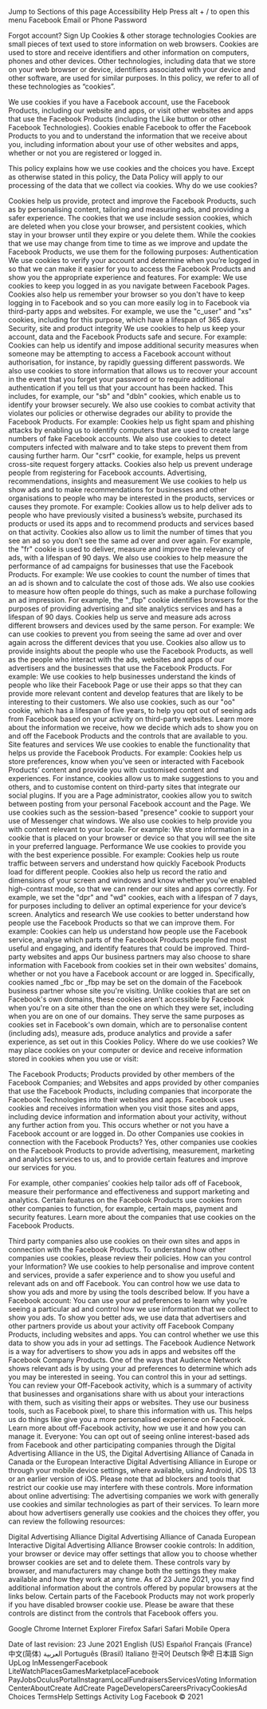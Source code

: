 Jump to
Sections of this page
Accessibility Help
Press alt + / to open this menu
Facebook
Email or Phone	Password
		
	
Forgot account?
Sign Up
Cookies & other storage technologies
Cookies are small pieces of text used to store information on web browsers. Cookies are used to store and receive identifiers and other information on computers, phones and other devices. Other technologies, including data that we store on your web browser or device, identifiers associated with your device and other software, are used for similar purposes. In this policy, we refer to all of these technologies as “cookies”.

We use cookies if you have a Facebook account, use the Facebook Products, including our website and apps, or visit other websites and apps that use the Facebook Products (including the Like button or other Facebook Technologies). Cookies enable Facebook to offer the Facebook Products to you and to understand the information that we receive about you, including information about your use of other websites and apps, whether or not you are registered or logged in.

This policy explains how we use cookies and the choices you have. Except as otherwise stated in this policy, the Data Policy will apply to our processing of the data that we collect via cookies.
Why do we use cookies?

Cookies help us provide, protect and improve the Facebook Products, such as by personalising content, tailoring and measuring ads, and providing a safer experience. The cookies that we use include session cookies, which are deleted when you close your browser, and persistent cookies, which stay in your browser until they expire or you delete them. While the cookies that we use may change from time to time as we improve and update the Facebook Products, we use them for the following purposes:
Authentication
We use cookies to verify your account and determine when you’re logged in so that we can make it easier for you to access the Facebook Products and show you the appropriate experience and features.
For example: We use cookies to keep you logged in as you navigate between Facebook Pages. Cookies also help us remember your browser so you don't have to keep logging in to Facebook and so you can more easily log in to Facebook via third-party apps and websites. For example, we use the "c_user" and "xs" cookies, including for this purpose, which have a lifespan of 365 days.
Security, site and product integrity
We use cookies to help us keep your account, data and the Facebook Products safe and secure.
For example: Cookies can help us identify and impose additional security measures when someone may be attempting to access a Facebook account without authorisation, for instance, by rapidly guessing different passwords. We also use cookies to store information that allows us to recover your account in the event that you forget your password or to require additional authentication if you tell us that your account has been hacked. This includes, for example, our "sb" and "dbln" cookies, which enable us to identify your browser securely.
We also use cookies to combat activity that violates our policies or otherwise degrades our ability to provide the Facebook Products.
For example: Cookies help us fight spam and phishing attacks by enabling us to identify computers that are used to create large numbers of fake Facebook accounts. We also use cookies to detect computers infected with malware and to take steps to prevent them from causing further harm. Our "csrf" cookie, for example, helps us prevent cross-site request forgery attacks. Cookies also help us prevent underage people from registering for Facebook accounts.
Advertising, recommendations, insights and measurement
We use cookies to help us show ads and to make recommendations for businesses and other organisations to people who may be interested in the products, services or causes they promote.
For example: Cookies allow us to help deliver ads to people who have previously visited a business’s website, purchased its products or used its apps and to recommend products and services based on that activity. Cookies also allow us to limit the number of times that you see an ad so you don’t see the same ad over and over again. For example, the "fr" cookie is used to deliver, measure and improve the relevancy of ads, with a lifespan of 90 days.
We also use cookies to help measure the performance of ad campaigns for businesses that use the Facebook Products.
For example: We use cookies to count the number of times that an ad is shown and to calculate the cost of those ads. We also use cookies to measure how often people do things, such as make a purchase following an ad impression. For example, the "_fbp" cookie identifies browsers for the purposes of providing advertising and site analytics services and has a lifespan of 90 days.
Cookies help us serve and measure ads across different browsers and devices used by the same person.
For example: We can use cookies to prevent you from seeing the same ad over and over again across the different devices that you use.
Cookies also allow us to provide insights about the people who use the Facebook Products, as well as the people who interact with the ads, websites and apps of our advertisers and the businesses that use the Facebook Products.
For example: We use cookies to help businesses understand the kinds of people who like their Facebook Page or use their apps so that they can provide more relevant content and develop features that are likely to be interesting to their customers.
We also use cookies, such as our "oo" cookie, which has a lifespan of five years, to help you opt out of seeing ads from Facebook based on your activity on third-party websites. Learn more about the information we receive, how we decide which ads to show you on and off the Facebook Products and the controls that are available to you.
Site features and services
We use cookies to enable the functionality that helps us provide the Facebook Products.
For example: Cookies help us store preferences, know when you’ve seen or interacted with Facebook Products’ content and provide you with customised content and experiences. For instance, cookies allow us to make suggestions to you and others, and to customise content on third-party sites that integrate our social plugins. If you are a Page administrator, cookies allow you to switch between posting from your personal Facebook account and the Page. We use cookies such as the session-based "presence" cookie to support your use of Messenger chat windows.
We also use cookies to help provide you with content relevant to your locale.
For example: We store information in a cookie that is placed on your browser or device so that you will see the site in your preferred language.
Performance
We use cookies to provide you with the best experience possible.
For example: Cookies help us route traffic between servers and understand how quickly Facebook Products load for different people. Cookies also help us record the ratio and dimensions of your screen and windows and know whether you’ve enabled high-contrast mode, so that we can render our sites and apps correctly. For example, we set the "dpr" and "wd" cookies, each with a lifespan of 7 days, for purposes including to deliver an optimal experience for your device’s screen.
Analytics and research
We use cookies to better understand how people use the Facebook Products so that we can improve them.
For example: Cookies can help us understand how people use the Facebook service, analyse which parts of the Facebook Products people find most useful and engaging, and identify features that could be improved.
Third-party websites and apps
Our business partners may also choose to share information with Facebook from cookies set in their own websites' domains, whether or not you have a Facebook account or are logged in. Specifically, cookies named _fbc or _fbp may be set on the domain of the Facebook business partner whose site you're visiting. Unlike cookies that are set on Facebook's own domains, these cookies aren’t accessible by Facebook when you're on a site other than the one on which they were set, including when you are on one of our domains. They serve the same purposes as cookies set in Facebook's own domain, which are to personalise content (including ads), measure ads, produce analytics and provide a safer experience, as set out in this Cookies Policy.
Where do we use cookies?
We may place cookies on your computer or device and receive information stored in cookies when you use or visit:


The Facebook Products;
Products provided by other members of the Facebook Companies; and
Websites and apps provided by other companies that use the Facebook Products, including companies that incorporate the Facebook Technologies into their websites and apps. Facebook uses cookies and receives information when you visit those sites and apps, including device information and information about your activity, without any further action from you. This occurs whether or not you have a Facebook account or are logged in.
Do other Companies use cookies in connection with the Facebook Products?
Yes, other companies use cookies on the Facebook Products to provide advertising, measurement, marketing and analytics services to us, and to provide certain features and improve our services for you.

For example, other companies’ cookies help tailor ads off of Facebook, measure their performance and effectiveness and support marketing and analytics. Certain features on the Facebook Products use cookies from other companies to function, for example, certain maps, payment and security features. Learn more about the companies that use cookies on the Facebook Products.

Third party companies also use cookies on their own sites and apps in connection with the Facebook Products. To understand how other companies use cookies, please review their policies.
How can you control your Information?
We use cookies to help personalise and improve content and services, provide a safer experience and to show you useful and relevant ads on and off Facebook. You can control how we use data to show you ads and more by using the tools described below.
If you have a Facebook account:
You can use your ad preferences to learn why you’re seeing a particular ad and control how we use information that we collect to show you ads.
To show you better ads, we use data that advertisers and other partners provide us about your activity off Facebook Company Products, including websites and apps. You can control whether we use this data to show you ads in your ad settings.
The Facebook Audience Network is a way for advertisers to show you ads in apps and websites off the Facebook Company Products. One of the ways that Audience Network shows relevant ads is by using your ad preferences to determine which ads you may be interested in seeing. You can control this in your ad settings.
You can review your Off-Facebook activity, which is a summary of activity that businesses and organisations share with us about your interactions with them, such as visiting their apps or websites. They use our business tools, such as Facebook pixel, to share this information with us. This helps us do things like give you a more personalised experience on Facebook. Learn more about off-Facebook activity, how we use it and how you can manage it.
Everyone:
You can opt out of seeing online interest-based ads from Facebook and other participating companies through the Digital Advertising Alliance in the US, the Digital Advertising Alliance of Canada in Canada or the European Interactive Digital Advertising Alliance in Europe or through your mobile device settings, where available, using Android, iOS 13 or an earlier version of iOS. Please note that ad blockers and tools that restrict our cookie use may interfere with these controls.
More information about online advertising:
The advertising companies we work with generally use cookies and similar technologies as part of their services. To learn more about how advertisers generally use cookies and the choices they offer, you can review the following resources:

Digital Advertising Alliance
Digital Advertising Alliance of Canada
European Interactive Digital Advertising Alliance
Browser cookie controls:
In addition, your browser or device may offer settings that allow you to choose whether browser cookies are set and to delete them. These controls vary by browser, and manufacturers may change both the settings they make available and how they work at any time. As of 23 June 2021, you may find additional information about the controls offered by popular browsers at the links below. Certain parts of the Facebook Products may not work properly if you have disabled browser cookie use. Please be aware that these controls are distinct from the controls that Facebook offers you.

Google Chrome
Internet Explorer
Firefox
Safari
Safari Mobile
Opera


Date of last revision: 23 June 2021
English (US)
Español
Français (France)
中文(简体)
العربية
Português (Brasil)
Italiano
한국어
Deutsch
हिन्दी
日本語
Sign UpLog InMessengerFacebook LiteWatchPlacesGamesMarketplaceFacebook PayJobsOculusPortalInstagramLocalFundraisersServicesVoting Information CenterAboutCreate AdCreate PageDevelopersCareersPrivacyCookiesAd Choices
TermsHelp
Settings
Activity Log
Facebook © 2021